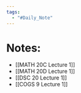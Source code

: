 ```yaml
---
tags:
  - "#Daily_Note"
---
```


# Notes:
- [[MATH 20C Lecture 1]]
- [[MATH 20D Lecture 1]]
- [[DSC 20 Lecture 1]]
- [[COGS 9 Lecture 1]]